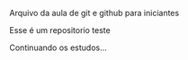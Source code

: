 Arquivo da aula de git e github para iniciantes

Esse é um repositorio teste

Continuando os estudos...
